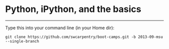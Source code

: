 # Python, iPython, and the basics

* * * * *

Type this into your command line (in your Home dir):

    git clone https://github.com/swcarpentry/boot-camps.git -b 2013-09-msu --single-branch
